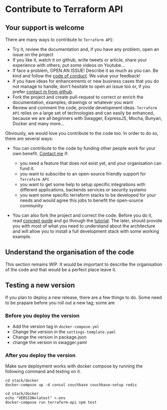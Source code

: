 # Contribute to Terraform API

## Your support is welcome

There are many ways to contribute to `Terraform API`:

- Try it, review the documentation and, if you have any problem, open an issue
  on the project
- If you like it, watch it on github, write tweets or article, share your
  experience with others; put some videos on Youtube...
- If face a problem, OPEN AN ISSUE! Describe it as much as you can. Be kind and
  follow the [code of conduct](https://github.com/gregoryguillou/terraform-api/blob/master/docs/CODE_OF_CONDUCT.md). We value your feedback!
- If you have ideas for enhancements or new business cases that you do not
  manage to handle, don't hesitate to open an issue too or, if you prefer
  [contact m from github](https://github.com/gregoryguillou).
- Fork the project and create pull-request to correct or enrich the
  documentation, examples, drawings or whatever you want
- Review and comment the code, provide development ideas. `Terraform API` relies 
  on a large set of technologies and can easily be enhanced, because we are all
  beginners with Swagger, ExpressJS, Mocha, Bunyan, Docker and many more... 

Obviously, we would love you contribute to the code too. In order to do so,
there are several ways:

- You can contribute to the code by funding other people work for your own 
  benefit. [Contact me](https://github.com/gregoryguillou) if:
  - you need a feature that does not exist yet, and your organisation can fund
    it.
  - you want to subscribe to an open-source friendly support for `Terraform API`
  - you want to get some help to setup specific integrations with different
    applications, backends services or security systems
  - you want some specific terraform stacks to be developed for your needs and
    would agree this jobs to benefit the open-source community

- You can also fork the project and correct the code. Before you do it, read
  [concept guide](https://github.com/gregoryguillou/terraform-api/blob/master/docs/CONCEPT.md)
  and go through the [tutorial](https://github.com/gregoryguillou/terraform-api/blob/master/docs/TUTORIAL.md).
  The later, should provide you with most of what you need to understand about
  the architecture and will allow you to install a full development stack with
  some working example.

## Understand the organisation of the code

This section remains WIP. It would be important to describe the organisation
of the code and that would be a perfect place leave it.

## Testing a new version

If you plan to deploy a new release, there are a few things to do. Some need
to be prapare before you roll out a new tag; some are 

### Before you deploy the version

- Add the version tag in `docker-compose.yml`
- Change the version in the `settings-template.yaml`
- Change the version in package.json
- change the version in swagger.yaml
### After you deploy the version

Make sure deployment works with docker compose by running the following
command and testing on it.

```shell
cd stack/docker
docker-compose up -d consul couchbase couchbase-setup redis
```

```shell
cd stack/docker
echo "VERSION=latest" >.env
docker-compose run terraform-api npm test
```


